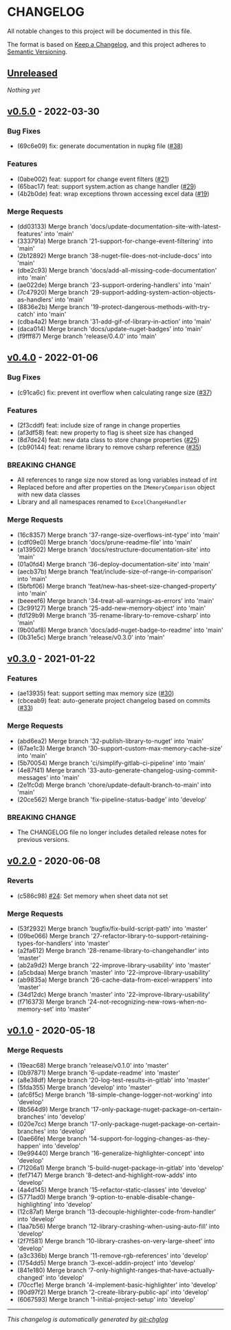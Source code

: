# CHANGELOG

All notable changes to this project will be documented in this file.

The format is based on [Keep a Changelog], and this project adheres to [Semantic Versioning].

## [Unreleased]
*Nothing yet*

## [v0.5.0] - 2022-03-30
### Bug Fixes
- (69c6e09) fix: generate documentation in nupkg file ([#38](https://gitlab.com/hectorjsmith/excel-change-handler/issues/38))

### Features
- (0abe002) feat: support for change event filters ([#21](https://gitlab.com/hectorjsmith/excel-change-handler/issues/21))
- (65bac17) feat: support system.action as change handler ([#29](https://gitlab.com/hectorjsmith/excel-change-handler/issues/29))
- (4b2b0de) feat: wrap exceptions thrown accessing excel data ([#19](https://gitlab.com/hectorjsmith/excel-change-handler/issues/19))

### Merge Requests
- (dd03133) Merge branch 'docs/update-documentation-site-with-latest-features' into 'main'
- (333791a) Merge branch '21-support-for-change-event-filtering' into 'main'
- (2b12892) Merge branch '38-nuget-file-does-not-include-docs' into 'main'
- (dbe2c93) Merge branch 'docs/add-all-missing-code-documentation' into 'main'
- (ae022de) Merge branch '23-support-ordering-handlers' into 'main'
- (7c47920) Merge branch '29-support-adding-system-action-objects-as-handlers' into 'main'
- (8836e2b) Merge branch '19-protect-dangerous-methods-with-try-catch' into 'main'
- (cdba4a2) Merge branch '31-add-gif-of-library-in-action' into 'main'
- (daca014) Merge branch 'docs/update-nuget-badges' into 'main'
- (f9fff87) Merge branch 'release/0.4.0' into 'main'

## [v0.4.0] - 2022-01-06
### Bug Fixes
- (c91ca6c) fix: prevent int overflow when calculating range size ([#37](https://gitlab.com/hectorjsmith/excel-change-handler/issues/37))

### Features
- (2f3cddf) feat: include size of range in change properties
- (af3df58) feat: new property to flag is sheet size has changed
- (8d7de24) feat: new data class to store change properties ([#25](https://gitlab.com/hectorjsmith/excel-change-handler/issues/25))
- (cb90144) feat: rename library to remove csharp reference ([#35](https://gitlab.com/hectorjsmith/excel-change-handler/issues/35))

### BREAKING CHANGE
- All references to range size now stored as long variables instead of int
- Replaced before and after properties on the `IMemoryComparison` object with new data classes
- Library and all namespaces renamed to `ExcelChangeHandler`

### Merge Requests
- (16c8357) Merge branch '37-range-size-overflows-int-type' into 'main'
- (cdf09e0) Merge branch 'docs/prune-readme-file' into 'main'
- (a139502) Merge branch 'docs/restructure-documentation-site' into 'main'
- (01a0fd4) Merge branch '36-deploy-documentation-site' into 'main'
- (aecb37b) Merge branch 'feat/include-size-of-range-in-comparison' into 'main'
- (5bfbf06) Merge branch 'feat/new-has-sheet-size-changed-property' into 'main'
- (beeeef6) Merge branch '34-treat-all-warnings-as-errors' into 'main'
- (3c99127) Merge branch '25-add-new-memory-object' into 'main'
- (fd129b9) Merge branch '35-rename-library-to-remove-csharp' into 'main'
- (9b00af8) Merge branch 'docs/add-nuget-badge-to-readme' into 'main'
- (0b31e5c) Merge branch 'release/v0.3.0' into 'main'

## [v0.3.0] - 2021-01-22
### Features
- (ae13935) feat: support setting max memory size ([#30](https://gitlab.com/hectorjsmith/excel-change-handler/issues/30))
- (cbceab9) feat: auto-generate project changelog based on commits ([#33](https://gitlab.com/hectorjsmith/excel-change-handler/issues/33))

### Merge Requests
- (abd6ea2) Merge branch '32-publish-library-to-nuget' into 'main'
- (67ae1c3) Merge branch '30-support-custom-max-memory-cache-size' into 'main'
- (5b70054) Merge branch 'ci/simplify-gitlab-ci-pipeline' into 'main'
- (4e87f41) Merge branch '33-auto-generate-changelog-using-commit-messages' into 'main'
- (2e1fc0d) Merge branch 'chore/update-default-branch-to-main' into 'main'
- (20ce562) Merge branch 'fix-pipeline-status-badge' into 'develop'

### BREAKING CHANGE

- The CHANGELOG file no longer includes detailed release notes for previous versions.

## [v0.2.0] - 2020-06-08
### Reverts
- (c586c98) [#24](https://gitlab.com/hectorjsmith/excel-change-handler/issues/24): Set memory when sheet data not set

### Merge Requests
- (53f2932) Merge branch 'bugfix/fix-build-script-path' into 'master'
- (09be066) Merge branch '27-refactor-library-to-support-retaining-types-for-handlers' into 'master'
- (a2fa612) Merge branch '28-rename-library-to-changehandler' into 'master'
- (ab2a9d2) Merge branch '22-improve-library-usability' into 'master'
- (a5cbdaa) Merge branch 'master' into '22-improve-library-usability'
- (ab9835a) Merge branch '26-cache-data-from-excel-wrappers' into 'master'
- (34d12dc) Merge branch 'master' into '22-improve-library-usability'
- (f716373) Merge branch '24-not-recognizing-new-rows-when-no-memory-set' into 'master'


## [v0.1.0] - 2020-05-18
### Merge Requests
- (19eac68) Merge branch 'release/v0.1.0' into 'master'
- (0b97871) Merge branch '6-update-readme' into 'master'
- (a8e38df) Merge branch '20-log-test-results-in-gitlab' into 'master'
- (5fda355) Merge branch 'develop' into 'master'
- (afc6f5c) Merge branch '18-simple-change-logger-not-working' into 'develop'
- (8b564d9) Merge branch '17-only-package-nuget-package-on-certain-branches' into 'develop'
- (020e7cc) Merge branch '17-only-package-nuget-package-on-certain-branches' into 'develop'
- (0ae66fe) Merge branch '14-support-for-logging-changes-as-they-happen' into 'develop'
- (9e99440) Merge branch '16-generalize-highlighter-concept' into 'develop'
- (71206a1) Merge branch '5-build-nuget-package-in-gitlab' into 'develop'
- (fef7147) Merge branch '8-detect-and-highlight-row-adds' into 'develop'
- (4a4d145) Merge branch '15-refactor-static-classes' into 'develop'
- (5771ad0) Merge branch '9-option-to-enable-disable-change-highlighting' into 'develop'
- (12c87af) Merge branch '13-decouple-highlighter-code-from-handler' into 'develop'
- (1aa7b56) Merge branch '12-library-crashing-when-using-auto-fill' into 'develop'
- (2f7f581) Merge branch '10-library-crashes-on-very-large-sheet' into 'develop'
- (a3c336b) Merge branch '11-remove-rgb-references' into 'develop'
- (1754dd5) Merge branch '3-excel-addin-project' into 'develop'
- (841e180) Merge branch '7-only-highlight-ranges-that-have-actually-changed' into 'develop'
- (70ccf1e) Merge branch '4-implement-basic-highlighter' into 'develop'
- (90d97f2) Merge branch '2-create-library-public-api' into 'develop'
- (6067593) Merge branch '1-initial-project-setup' into 'develop'

---

*This changelog is automatically generated by [git-chglog]*

[Keep a Changelog]: https://keepachangelog.com/en/1.0.0/
[Semantic Versioning]: https://semver.org/spec/v2.0.0.html
[git-chglog]: https://github.com/git-chglog/git-chglog
[Unreleased]: https://gitlab.com/hectorjsmith/excel-change-handler/compare/v0.5.0...main
[v0.5.0]: https://gitlab.com/hectorjsmith/excel-change-handler/compare/v0.4.0...v0.5.0
[v0.4.0]: https://gitlab.com/hectorjsmith/excel-change-handler/compare/v0.3.0...v0.4.0
[v0.3.0]: https://gitlab.com/hectorjsmith/excel-change-handler/compare/v0.2.0...v0.3.0
[v0.2.0]: https://gitlab.com/hectorjsmith/excel-change-handler/compare/v0.1.0...v0.2.0
[v0.1.0]: https://gitlab.com/hectorjsmith/excel-change-handler/compare/v0.0.0...v0.1.0
